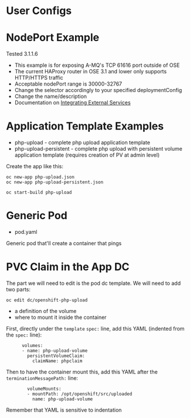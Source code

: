 User Configs
============

# NodePort Example
Tested 3.1.1.6  
* This example is for exposing A-MQ's TCP 61616 port outside of OSE
* The current HAProxy router in OSE 3.1 and lower only supports HTTP/HTTPS traffic
* Acceptable nodePort range is 30000-32767
* Change the selector accordingly to your specified deploymentConfig
* Change the name/description 
* Documentation on [Integrating External Services](https://docs.openshift.com/enterprise/3.1/dev_guide/integrating_external_services.html)

# Application Template Examples
* php-upload - complete php upload application template
* php-upload-persistent - complete php upload with persistent volume application template (requires creation of PV at admin level)

Create the app like this:

	oc new-app php-upload.json
	oc new-app php-upload-persistent.json

	oc start-build php-upload

# Generic Pod
* pod.yaml

Generic pod that'll create a container that pings

# PVC Claim in the App DC
The part we will need to edit is the pod dc template. We will need to add two
parts: 

    oc edit dc/openshift-php-upload

* a definition of the volume
* where to mount it inside the container

First, directly under the `template` `spec:` line, add this YAML (indented from the `spec:` line):

          volumes:
          - name: php-upload-volume
            persistentVolumeClaim:
              claimName: phpclaim

Then to have the container mount this, add this YAML after the
`terminationMessagePath:` line:

            volumeMounts:
            - mountPath: /opt/openshift/src/uploaded
              name: php-upload-volume

Remember that YAML is sensitive to indentation
